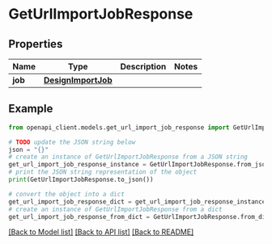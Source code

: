 # GetUrlImportJobResponse


## Properties

Name | Type | Description | Notes
------------ | ------------- | ------------- | -------------
**job** | [**DesignImportJob**](DesignImportJob.md) |  | 

## Example

```python
from openapi_client.models.get_url_import_job_response import GetUrlImportJobResponse

# TODO update the JSON string below
json = "{}"
# create an instance of GetUrlImportJobResponse from a JSON string
get_url_import_job_response_instance = GetUrlImportJobResponse.from_json(json)
# print the JSON string representation of the object
print(GetUrlImportJobResponse.to_json())

# convert the object into a dict
get_url_import_job_response_dict = get_url_import_job_response_instance.to_dict()
# create an instance of GetUrlImportJobResponse from a dict
get_url_import_job_response_from_dict = GetUrlImportJobResponse.from_dict(get_url_import_job_response_dict)
```
[[Back to Model list]](../README.md#documentation-for-models) [[Back to API list]](../README.md#documentation-for-api-endpoints) [[Back to README]](../README.md)


